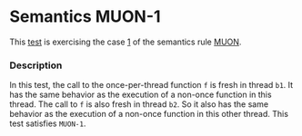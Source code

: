 # Semantics MUON-1

This [test](.) is exercising the case [1](../Readme.md) of the semantics rule [MUON](../../muon/Readme.md).

### Description

In this test, the call to the once-per-thread function `f` is fresh in thread `b1`. It has the same behavior as the execution of a non-once function in this thread. The call to `f` is also fresh in thread `b2`. So it also has the same behavior as the execution of a non-once function in this other thread. This test satisfies `MUON-1`.
